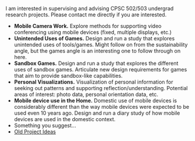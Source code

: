 

I am interested in supervising and advising CPSC 502/503 undergrad research projects. Please contact me directly if you are interested.

* **Mobile Camera Work.** Explore methods for supporting video conferencing using mobile devices (fixed, multiple displays, etc.)
* **Unintended Uses of Games.** Design and run a study that explores unintended uses of tools/games. Might follow on from the sustainability angle, but the games angle is an interesting one to follow through on here.
* **Sandbox Games.** Design and run a study that explores the different uses of sandbox games. Articulate new design requirements for games that aim to provide sandbox-like capabilities.
* **Personal Visualizations.** Visualization of personal information for seeking out patterns and supporting reflection/understanding. Potential areas of interest: photo data, personal orientation data, etc.
* **Mobile device use in the Home.** Domestic use of mobile devices is considerably different than the way mobile devices were expected to be used even 10 years ago. Design and run a diary study of how mobile devices are used in the domestic context.
* Something you suggest...
* [Old Project Ideas](OldUndergradResearchProjects.md)

